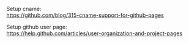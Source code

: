Setup cname:  
https://github.com/blog/315-cname-support-for-github-pages

Setup github user page:  
https://help.github.com/articles/user-organization-and-project-pages